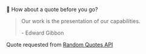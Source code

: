 📣 How about a quote before you go?

> Our work is the presentation of our capabilities.
>
> <p>- Edward Gibbon</p>

Quote requested from [Random Quotes API](https://github.com/lukePeavey/quotable)
